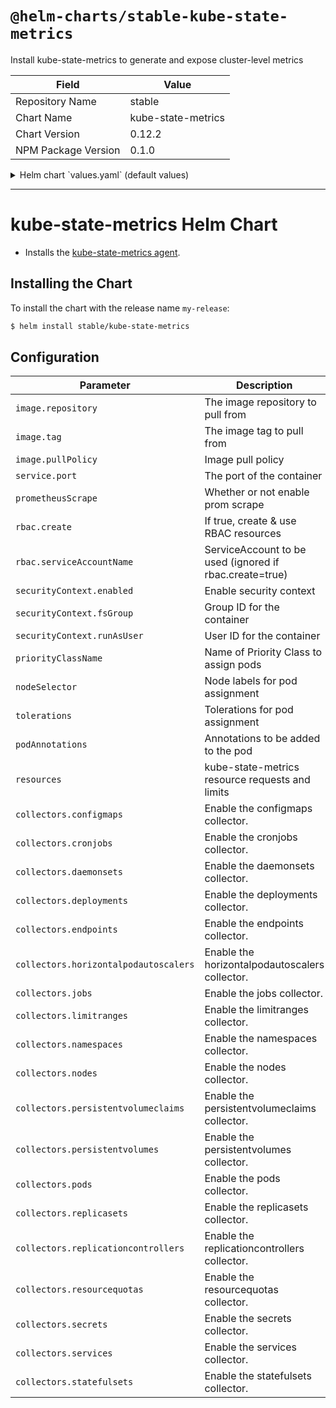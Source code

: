 # `@helm-charts/stable-kube-state-metrics`

Install kube-state-metrics to generate and expose cluster-level metrics

| Field               | Value              |
| ------------------- | ------------------ |
| Repository Name     | stable             |
| Chart Name          | kube-state-metrics |
| Chart Version       | 0.12.2             |
| NPM Package Version | 0.1.0              |

<details>

<summary>Helm chart `values.yaml` (default values)</summary>

```yaml
# Default values for kube-state-metrics.
prometheusScrape: true
image:
  repository: quay.io/coreos/kube-state-metrics
  tag: v1.4.0
  pullPolicy: IfNotPresent
service:
  port: 8080
  # Default to clusterIP for backward compatibility
  type: ClusterIP
  nodePort: 0
  loadBalancerIP: ''
rbac:
  # If true, create & use RBAC resources
  create: true
  # Ignored if rbac.create is true
  serviceAccountName: default

securityContext:
  enabled: true
  runAsUser: 65534
  fsGroup: 65534

## Node labels for pod assignment
## Ref: https://kubernetes.io/docs/user-guide/node-selection/
nodeSelector: {}

## Tolerations for pod assignment
## Ref: https://kubernetes.io/docs/concepts/configuration/taint-and-toleration/
tolerations: []

# Annotations to be added to the pod
podAnnotations: {}

## Assign a PriorityClassName to pods if set
# priorityClassName: ""

# Available collectors for kube-state-metrics. By default all available
# collectors are enabled.
collectors:
  configmaps: true
  cronjobs: true
  daemonsets: true
  deployments: true
  endpoints: true
  horizontalpodautoscalers: true
  jobs: true
  limitranges: true
  namespaces: true
  nodes: true
  persistentvolumeclaims: true
  persistentvolumes: true
  pods: true
  replicasets: true
  replicationcontrollers: true
  resourcequotas: true
  secrets: true
  services: true
  statefulsets: true
# Namespace to be enabled for collecting resources. By default all namespaces are collected.
# namespace: ""
```

</details>

---

# kube-state-metrics Helm Chart

- Installs the [kube-state-metrics agent](https://github.com/kubernetes/kube-state-metrics).

## Installing the Chart

To install the chart with the release name `my-release`:

```bash
$ helm install stable/kube-state-metrics
```

## Configuration

| Parameter                             | Description                                             | Default                           |
| ------------------------------------- | ------------------------------------------------------- | --------------------------------- |
| `image.repository`                    | The image repository to pull from                       | quay.io/coreos/kube-state-metrics |
| `image.tag`                           | The image tag to pull from                              | `v1.4.0`                          |
| `image.pullPolicy`                    | Image pull policy                                       | IfNotPresent                      |
| `service.port`                        | The port of the container                               | 8080                              |
| `prometheusScrape`                    | Whether or not enable prom scrape                       | true                              |
| `rbac.create`                         | If true, create & use RBAC resources                    | true                              |
| `rbac.serviceAccountName`             | ServiceAccount to be used (ignored if rbac.create=true) | default                           |
| `securityContext.enabled`             | Enable security context                                 | `true`                            |
| `securityContext.fsGroup`             | Group ID for the container                              | `65534`                           |
| `securityContext.runAsUser`           | User ID for the container                               | `65534`                           |
| `priorityClassName`                   | Name of Priority Class to assign pods                   | `nil`                             |
| `nodeSelector`                        | Node labels for pod assignment                          | {}                                |
| `tolerations`                         | Tolerations for pod assignment                          | []                                |
| `podAnnotations`                      | Annotations to be added to the pod                      | {}                                |
| `resources`                           | kube-state-metrics resource requests and limits         | {}                                |
| `collectors.configmaps`               | Enable the configmaps collector.                        | true                              |
| `collectors.cronjobs`                 | Enable the cronjobs collector.                          | true                              |
| `collectors.daemonsets`               | Enable the daemonsets collector.                        | true                              |
| `collectors.deployments`              | Enable the deployments collector.                       | true                              |
| `collectors.endpoints`                | Enable the endpoints collector.                         | true                              |
| `collectors.horizontalpodautoscalers` | Enable the horizontalpodautoscalers collector.          | true                              |
| `collectors.jobs`                     | Enable the jobs collector.                              | true                              |
| `collectors.limitranges`              | Enable the limitranges collector.                       | true                              |
| `collectors.namespaces`               | Enable the namespaces collector.                        | true                              |
| `collectors.nodes`                    | Enable the nodes collector.                             | true                              |
| `collectors.persistentvolumeclaims`   | Enable the persistentvolumeclaims collector.            | true                              |
| `collectors.persistentvolumes`        | Enable the persistentvolumes collector.                 | true                              |
| `collectors.pods`                     | Enable the pods collector.                              | true                              |
| `collectors.replicasets`              | Enable the replicasets collector.                       | true                              |
| `collectors.replicationcontrollers`   | Enable the replicationcontrollers collector.            | true                              |
| `collectors.resourcequotas`           | Enable the resourcequotas collector.                    | true                              |
| `collectors.secrets`                  | Enable the secrets collector.                           | true                              |
| `collectors.services`                 | Enable the services collector.                          | true                              |
| `collectors.statefulsets`             | Enable the statefulsets collector.                      | true                              |
